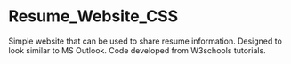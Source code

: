 # Resume_Website_CSS
Simple website that can be used to share resume information. Designed to look similar to MS Outlook. Code developed from W3schools tutorials.